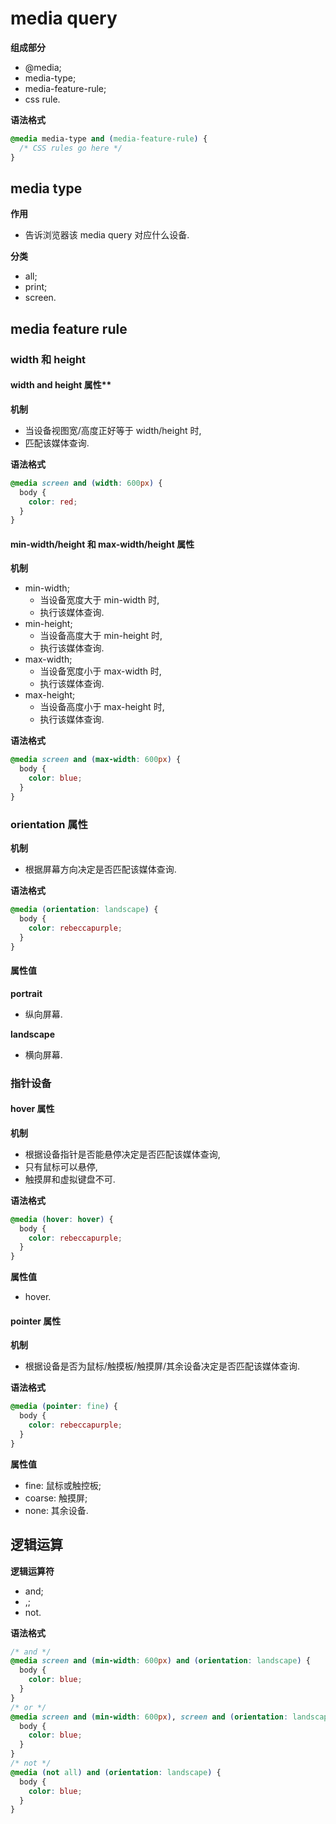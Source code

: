 # media query

**组成部分**

- @media;
- media-type;
- media-feature-rule;
- css rule.

**语法格式**

```css
@media media-type and (media-feature-rule) {
  /* CSS rules go here */
}
```

## media type

**作用**

- 告诉浏览器该 media query 对应什么设备.

**分类**

- all;
- print;
- screen.

## media feature rule

### width 和 height

#### width and height 属性\*\*

**机制**

- 当设备视图宽/高度正好等于 width/height 时,
- 匹配该媒体查询.

**语法格式**

```css
@media screen and (width: 600px) {
  body {
    color: red;
  }
}
```

#### min-width/height 和 max-width/height 属性

**机制**

- min-width;
  - 当设备宽度大于 min-width 时,
  - 执行该媒体查询.
- min-height;
  - 当设备高度大于 min-height 时,
  - 执行该媒体查询.
- max-width;
  - 当设备宽度小于 max-width 时,
  - 执行该媒体查询.
- max-height;
  - 当设备高度小于 max-height 时,
  - 执行该媒体查询.

**语法格式**

```css
@media screen and (max-width: 600px) {
  body {
    color: blue;
  }
}
```

### orientation 属性

**机制**

- 根据屏幕方向决定是否匹配该媒体查询.

**语法格式**

```css
@media (orientation: landscape) {
  body {
    color: rebeccapurple;
  }
}
```

#### 属性值

**portrait**

- 纵向屏幕.

**landscape**

- 横向屏幕.

### 指针设备

#### hover 属性

**机制**

- 根据设备指针是否能悬停决定是否匹配该媒体查询,
- 只有鼠标可以悬停,
- 触摸屏和虚拟键盘不可.

**语法格式**

```css
@media (hover: hover) {
  body {
    color: rebeccapurple;
  }
}
```

**属性值**

- hover.

#### pointer 属性

**机制**

- 根据设备是否为鼠标/触摸板/触摸屏/其余设备决定是否匹配该媒体查询.

**语法格式**

```css
@media (pointer: fine) {
  body {
    color: rebeccapurple;
  }
}
```

**属性值**

- fine: 鼠标或触控板;
- coarse: 触摸屏;
- none: 其余设备.

## 逻辑运算

**逻辑运算符**

- and;
- ,;
- not.

**语法格式**

```css
/* and */
@media screen and (min-width: 600px) and (orientation: landscape) {
  body {
    color: blue;
  }
}
/* or */
@media screen and (min-width: 600px), screen and (orientation: landscape) {
  body {
    color: blue;
  }
}
/* not */
@media (not all) and (orientation: landscape) {
  body {
    color: blue;
  }
}
```
